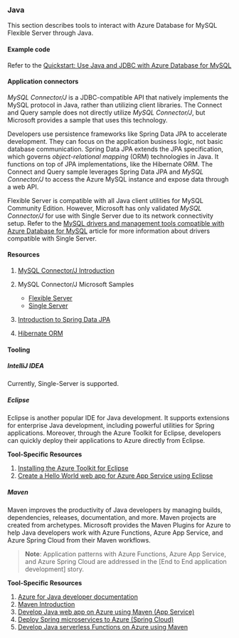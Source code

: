 ### Java

This section describes tools to interact with Azure Database for MySQL Flexible Server through Java.

#### Example code

Refer to the [Quickstart: Use Java and JDBC with Azure Database for MySQL](https://docs.microsoft.com/azure/mysql/connect-java)

#### Application connectors

*MySQL Connector/J* is a JDBC-compatible API that natively implements the MySQL protocol in Java, rather than utilizing client libraries. The Connect and Query sample does not directly utilize *MySQL Connector/J*, but Microsoft provides a sample that uses this technology.

Developers use persistence frameworks like Spring Data JPA to accelerate development. They can focus on the application business logic, not basic database communication. Spring Data JPA extends the JPA specification, which governs *object-relational mapping* (ORM) technologies in Java. It functions on top of JPA implementations, like the Hibernate ORM. The Connect and Query sample leverages Spring Data JPA and *MySQL Connector/J* to access the Azure MySQL instance and expose data through a web API.

Flexible Server is compatible with all Java client utilities for MySQL Community Edition. However, Microsoft has only validated *MySQL Connector/J* for use with Single Server due to its network connectivity setup. Refer to the [MySQL drivers and management tools compatible with Azure Database for MySQL](https://docs.microsoft.com/azure/mysql/concepts-compatibility) article for more information about drivers compatible with Single Server.

#### Resources

1. [MySQL Connector/J Introduction](https://dev.mysql.com/doc/connector-j/8.0/en/connector-j-overview.html)
2. MySQL Connector/J Microsoft Samples
    - [Flexible Server](https://docs.microsoft.com/azure/mysql/flexible-server/connect-java)
    - [Single Server](https://docs.microsoft.com/azure/mysql/connect-java)

3. [Introduction to Spring Data JPA](https://www.baeldung.com/the-persistence-layer-with-spring-data-jpa)
4. [Hibernate ORM](https://hibernate.org/orm/)

#### Tooling

##### IntelliJ IDEA

Currently, Single-Server is supported.

##### Eclipse

Eclipse is another popular IDE for Java development. It supports extensions for enterprise Java development, including powerful utilities for Spring applications. Moreover, through the Azure Toolkit for Eclipse, developers can quickly deploy their applications to Azure directly from Eclipse.

**Tool-Specific Resources**

1. [Installing the Azure Toolkit for Eclipse](https://docs.microsoft.com/azure/developer/java/toolkit-for-eclipse/installation)
2. [Create a Hello World web app for Azure App Service using Eclipse](https://docs.microsoft.com/azure/developer/java/toolkit-for-eclipse/create-hello-world-web-app)

##### Maven

Maven improves the productivity of Java developers by managing builds, dependencies, releases, documentation, and more. Maven projects are created from archetypes. Microsoft provides the Maven Plugins for Azure to help Java developers work with Azure Functions, Azure App Service, and Azure Spring Cloud from their Maven workflows.

> **Note**: Application patterns with Azure Functions, Azure App Service, and Azure Spring Cloud are addressed in the [End to End application development] story.

**Tool-Specific Resources**

1. [Azure for Java developer documentation](https://docs.microsoft.com/en-us/azure/developer/java/?view=azure-java-stable)
2. [Maven Introduction](https://maven.apache.org/guides/getting-started/index.html)
3. [Develop Java web app on Azure using Maven (App Service)](https://docs.microsoft.com/learn/modules/publish-web-app-with-maven-plugin-for-azure-app-service/)
4. [Deploy Spring microservices to Azure (Spring Cloud)](https://docs.microsoft.com/learn/modules/azure-spring-cloud-workshop/)
5. [Develop Java serverless Functions on Azure using Maven](https://docs.microsoft.com/learn/modules/develop-azure-functions-app-with-maven-plugin/)
